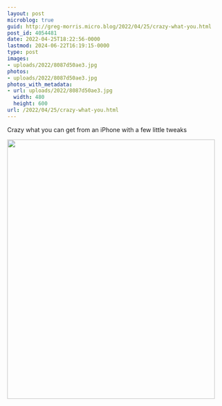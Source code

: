 ```yaml
---
layout: post
microblog: true
guid: http://greg-morris.micro.blog/2022/04/25/crazy-what-you.html
post_id: 4054481
date: 2022-04-25T18:22:56-0000
lastmod: 2024-06-22T16:19:15-0000
type: post
images:
- uploads/2022/8087d50ae3.jpg
photos:
- uploads/2022/8087d50ae3.jpg
photos_with_metadata:
- url: uploads/2022/8087d50ae3.jpg
  width: 480
  height: 600
url: /2022/04/25/crazy-what-you.html
---
```

Crazy what you can get from an iPhone with a few little tweaks

<img src="uploads/2022/8087d50ae3.jpg" width="480" height="600" alt="">
